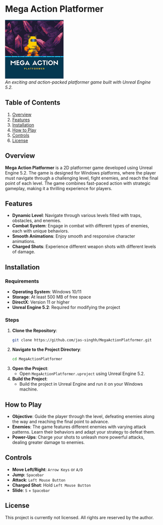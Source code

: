 # Mega Action Platformer

![Mega Action Platformer Banner](Thumbnail/Thumbnail%20Small.png)  
*An exciting and action-packed platformer game built with Unreal Engine 5.2.*

## Table of Contents

1. [Overview](#overview)
2. [Features](#features)
3. [Installation](#installation)
4. [How to Play](#how-to-play)
5. [Controls](#controls)
8. [License](#license)

## Overview

**Mega Action Platformer** is a 2D platformer game developed using Unreal Engine 5.2. The game is designed for Windows platforms, where the player must navigate through a challenging level, fight enemies, and reach the final point of each level. The game combines fast-paced action with strategic gameplay, making it a thrilling experience for players.

## Features

- **Dynamic Level**: Navigate through various levels filled with traps, obstacles, and enemies.
- **Combat System**: Engage in combat with different types of enemies, each with unique behaviors.
- **Smooth Animations**: Enjoy smooth and responsive character animations.
- **Charged Shots**: Experience different weapon shots with different levels of damage.

## Installation

### Requirements

- **Operating System**: Windows 10/11
- **Storage**: At least 500 MB of free space
- **DirectX**: Version 11 or higher
- **Unreal Engine 5.2**: Required for modifying the project

### Steps

1. **Clone the Repository**:
    ```bash
    git clone https://github.com/jas-singhh/MegaActionPlatformer.git
    ```
2. **Navigate to the Project Directory**:
    ```bash
    cd MegaActionPlatformer
    ```
3. **Open the Project**:
    - Open `MegaActionPlatformer.uproject` using Unreal Engine 5.2.
4. **Build the Project**:
    - Build the project in Unreal Engine and run it on your Windows machine.

## How to Play

- **Objective**: Guide the player through the level, defeating enemies along the way and reaching the final point to advance.
- **Enemies**: The game features different enemies with varying attack patterns. Learn their behaviors and adapt your strategy to defeat them.
- **Power-Ups**: Charge your shots to unleash more powerful attacks, dealing greater damage to enemies.

## Controls

- **Move Left/Right**: `Arrow Keys` or `A/D`
- **Jump**: `Spacebar`
- **Attack**: `Left Mouse Button`
- **Charged Shot**: Hold `Left Mouse Button`
- **Slide**: `S` + `Spacebar`

## License

This project is currently not licensed. All rights are reserved by the author.
